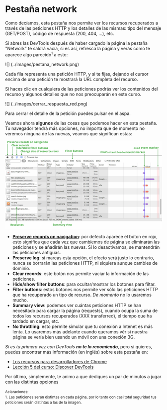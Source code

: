 # Pestaña network

Como decíamos, esta pestaña nos permite ver los recursos recuperados a través de las peticiones HTTP y los detalles de las mismas: tipo del mensaje (GET/POST), código de respuesta (200, 404, ...), etc.

Si abres las DevTools después de haber cargado la página la pestaña "Network" te saldrá vacía, si es así, refresca la página y verás como te aparece algo parecido<sup>1</sup> a esto:

![] (../images/pestana_network.png)

Cada fila representa una petición HTTP, y si te fijas, dejando el cursor encima de una petición te mostrará la URL completa del recurso.

Si haces clic en cualquiera de las peticiones podrás ver los contenidos del recurso y algunos detalles que no nos preocuparán en este curso.

![] (../images/cerrar_respuesta_red.png)

Para cerrar el detalle de la petición puedes pulsar en el aspa.

Veamos ahora **algunos** de las cosas que podemos hacer en esta pestaña. Tu navegador tendrá más opciones, no importa que de momento no veremos ninguna de las nuevas, veamos que significan estas:

![](../images/network-panel.png)

* **[Preserve records on navigation](https://developer.chrome.com/devtools/docs/network#preserving-the-network-log-upon-navigation)**: por defecto aparece el bóton en rojo, esto significa que cada vez que cambiemos de página se eliminarán las peticiones y se añadirán las nuevas. Si lo desactivamos, se mantendrán las peticiones antiguas.
* **Preserve log**: si marcas esta opción, el efecto será justo lo contrario, nunca se borrarán las peticiones HTTP, ni siquiera aunque cambies de dominio.
* **Clear records**: este botón nos permite vaciar la información de las peticiones.
* **Hide/show filter buttons**: para ocultar/mostrar los botones para filtar.
* **Filter buttons**: estos botones nos permite ver sólo las peticiones HTTP que ha recuperado un tipo de recurso. *De momento* no lo usaremos mucho.
* **Summary view**: podemos ver cuántas peticiones HTTP se han necesitado para cargar la página (requests), cuando ocupa la suma de todos los recursos recuperados (XXX transferred), el tiempo que ha tardado en cargar, etc.
* **No throttling**: esto permite simular que tu conexión a Intenet es más lenta. Lo usaremos más adelante cuando queramos vér si nuestra página se vería bien usando un móvil con una conexión 3G.

*Si es tu primera vez con DevTools **no te lo recomiendo***, pero si quieres, puedes encontrar más información (en inglés) sobre esta pestaña en:
* [Los recursos para desarrolladores de Chrome](https://developer.chrome.com/devtools/docs/network#preserving-the-network-log-upon-navigation)
* [Lección 5 del curso: Discover DevTools](https://www.codeschool.com/courses/discover-devtools)

Por último, simplemente, te animo a que dediques un par de minutos a jugar con las distintas opciones

<small>Aclaraciones:</small><br>
<small>1. Las peticiones serán distintas en cada página, por lo tanto con casi total seguridad tus peticiones serán distintas a las de la imagen.</small><br>